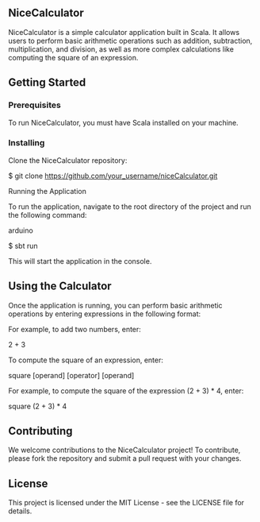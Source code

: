 ## NiceCalculator

NiceCalculator is a simple calculator application built in Scala. It allows users to perform basic arithmetic operations such as addition, subtraction, multiplication, and division, as well as more complex calculations like computing the square of an expression.

## Getting Started

### Prerequisites

To run NiceCalculator, you must have Scala installed on your machine.

### Installing

Clone the NiceCalculator repository:

$ git clone https://github.com/your_username/niceCalculator.git

Running the Application

To run the application, navigate to the root directory of the project and run the following command:

arduino

$ sbt run

This will start the application in the console.

## Using the Calculator


Once the application is running, you can perform basic arithmetic operations by entering expressions in the following format:


For example, to add two numbers, enter:

2 + 3

To compute the square of an expression, enter:


square [operand] [operator] [operand]

For example, to compute the square of the expression (2 + 3) * 4, enter:


square (2 + 3) * 4

## Contributing

We welcome contributions to the NiceCalculator project! To contribute, please fork the repository and submit a pull request with your changes.

## License

This project is licensed under the MIT License - see the LICENSE file for details.
